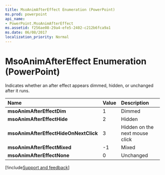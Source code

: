 ```yaml
---
title: MsoAnimAfterEffect Enumeration (PowerPoint)
ms.prod: powerpoint
api_name:
- PowerPoint.MsoAnimAfterEffect
ms.assetid: f256ae08-29a4-efe5-2402-c212b6fca9a1
ms.date: 06/08/2017
localization_priority: Normal
---
```



# MsoAnimAfterEffect Enumeration (PowerPoint)

Indicates whether an after effect appears dimmed, hidden, or unchanged after it runs. 



|Name|Value|Description|
|:-----|:-----|:-----|
|**msoAnimAfterEffectDim**|1|Dimmed|
|**msoAnimAfterEffectHide**|2|Hidden|
|**msoAnimAfterEffectHideOnNextClick**|3|Hidden on the next mouse click|
|**msoAnimAfterEffectMixed**|-1|Mixed|
|**msoAnimAfterEffectNone**|0|Unchanged|

[!include[Support and feedback](~/includes/feedback-boilerplate.md)]